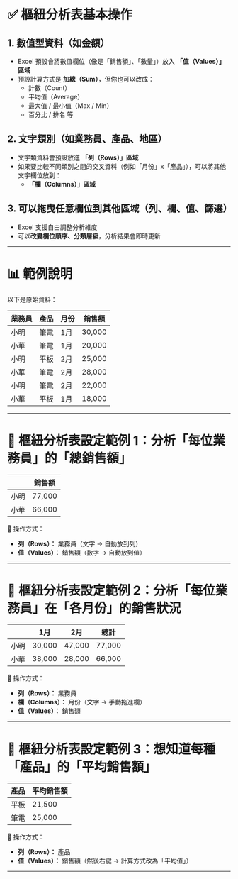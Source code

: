 # ✅ 樞紐分析表基本操作

## 1. 數值型資料（如金額）
- Excel 預設會將數值欄位（像是「銷售額」、「數量」）放入 **「值（Values）」區域**
- 預設計算方式是 **加總（Sum）**，但你也可以改成：
  - 計數（Count）
  - 平均值（Average）
  - 最大值 / 最小值（Max / Min）
  - 百分比 / 排名 等

## 2. 文字類別（如業務員、產品、地區）
- 文字類資料會預設放進 **「列（Rows）」區域**
- 如果要比較不同類別之間的交叉資料（例如「月份」x「產品」），可以將其他文字欄位放到：
  - **「欄（Columns）」區域**

## 3. 可以拖曳任意欄位到其他區域（列、欄、值、篩選）
- Excel 支援自由調整分析維度
- 可以**改變欄位順序、分類層級**，分析結果會即時更新

---

# 📊 範例說明

以下是原始資料：

| 業務員 | 產品 | 月份 | 銷售額 |
|--------|------|------|--------|
| 小明   | 筆電 | 1月  | 30,000 |
| 小華   | 筆電 | 1月  | 20,000 |
| 小明   | 平板 | 2月  | 25,000 |
| 小華   | 筆電 | 2月  | 28,000 |
| 小明   | 筆電 | 2月  | 22,000 |
| 小華   | 平板 | 1月  | 18,000 |

---

# 🎯 樞紐分析表設定範例 1：分析「每位業務員」的「總銷售額」

|        | 銷售額 |
|--------|--------|
| 小明   | 77,000 |
| 小華   | 66,000 |

📌 操作方式：
- **列（Rows）：** 業務員（文字 → 自動放到列）
- **值（Values）：** 銷售額（數字 → 自動放到值）

---

# 🎯 樞紐分析表設定範例 2：分析「每位業務員」在「各月份」的銷售狀況

|        | 1月   | 2月   | 總計   |
|--------|-------|-------|--------|
| 小明   | 30,000 | 47,000 | 77,000 |
| 小華   | 38,000 | 28,000 | 66,000 |

📌 操作方式：
- **列（Rows）：** 業務員
- **欄（Columns）：** 月份（文字 → 手動拖進欄）
- **值（Values）：** 銷售額

---

# 🎯 樞紐分析表設定範例 3：想知道每種「產品」的「平均銷售額」

| 產品 | 平均銷售額 |
|------|------------|
| 平板 | 21,500     |
| 筆電 | 25,000     |

📌 操作方式：
- **列（Rows）：** 產品
- **值（Values）：** 銷售額（然後右鍵 → 計算方式改為「平均值」）

---